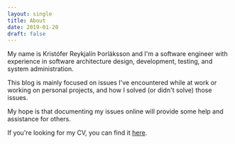 ```yaml
---
layout: single
title: About
date: 2019-01-20
draft: false
---
```


<link rel="stylesheet" href="https://use.fontawesome.com/releases/v5.3.1/css/all.css" integrity="sha384-mzrmE5qonljUremFsqc01SB46JvROS7bZs3IO2EmfFsd15uHvIt+Y8vEf7N7fWAU" crossorigin="anonymous">

My name is Kristófer Reykjalín Þorláksson and I'm a software engineer with experience in software architecture design, development, testing, and system administration.

This blog is mainly focused on issues I've encountered while at work or working on personal projects, and how I solved (or didn't solve) those issues.

My hope is that documenting my issues online will provide some help and assistance for others.

If you're looking for my CV, you can find it [here](cv).
